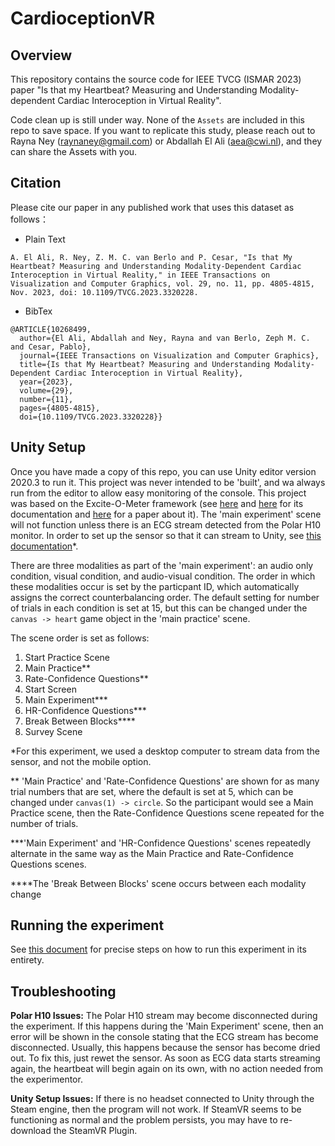 # CardioceptionVR

## Overview

This repository contains the source code for IEEE TVCG (ISMAR 2023) paper "Is that my Heartbeat? Measuring and Understanding Modality-dependent Cardiac Interoception in Virtual Reality".

Code clean up is still under way. None of the `Assets` are included in this repo to save space. If you want to replicate this study, please reach out to Rayna Ney (raynaney@gmail.com) or Abdallah El Ali (aea@cwi.nl), and they can share the Assets with you.

## Citation

Please cite our paper in any published work that uses this dataset as follows：
- Plain Text
```
A. El Ali, R. Ney, Z. M. C. van Berlo and P. Cesar, "Is that My Heartbeat? Measuring and Understanding Modality-Dependent Cardiac Interoception in Virtual Reality," in IEEE Transactions on Visualization and Computer Graphics, vol. 29, no. 11, pp. 4805-4815, Nov. 2023, doi: 10.1109/TVCG.2023.3320228.
```
- BibTex
```
@ARTICLE{10268499,
  author={El Ali, Abdallah and Ney, Rayna and van Berlo, Zeph M. C. and Cesar, Pablo},
  journal={IEEE Transactions on Visualization and Computer Graphics}, 
  title={Is that My Heartbeat? Measuring and Understanding Modality-Dependent Cardiac Interoception in Virtual Reality}, 
  year={2023},
  volume={29},
  number={11},
  pages={4805-4815},
  doi={10.1109/TVCG.2023.3320228}}
```

## Unity Setup

Once you have made a copy of this repo, you can use Unity editor version 2020.3 to run it. This project was never intended to be 'built', and wa always run from the editor to allow easy monitoring of the console. This project was based on the Excite-O-Meter framework (see [here](https://sites.google.com/view/exciteometer/) and [here](https://github.com/luisqtr/exciteometer) for its documentation and [here](https://ieeexplore.ieee.org/document/9583798) for a paper about it). The 'main experiment' scene will not function unless there is an ECG stream detected from the Polar H10 monitor. In order to set up the sensor so that it can stream to Unity, see [this documentation](https://github.com/luisqtr/exciteometer/blob/main/docs/2_SetupDevices.md)*.

There are three modalities as part of the 'main experiment': an audio only condition, visual condition, and audio-visual condition. The order in which these modalities occur is set by the particpant ID, which automatically assigns the correct counterbalancing order. The default setting for number of trials in each condition is set at 15, but this can be changed under the `canvas -> heart` game object in the 'main practice' scene.

The scene order is set as follows: 

1) Start Practice Scene
2) Main Practice** 
3) Rate-Confidence Questions** 
4) Start Screen
5) Main Experiment***
6) HR-Confidence Questions***
7) Break Between Blocks****
8) Survey Scene

*For this experiment, we used a desktop computer to stream data from the sensor, and not the mobile option.

** 'Main Practice' and 'Rate-Confidence Questions' are shown for as many trial numbers that are set, where the default is set at 5, which can be changed under `canvas(1) -> circle`. So the participant would see a Main Practice scene, then the Rate-Confidence Questions scene repeated for the number of trials.

***'Main Experiment' and 'HR-Confidence Questions' scenes repeatedly alternate in the same way as the Main Practice and Rate-Confidence Questions scenes.

****The 'Break Between Blocks' scene occurs between each modality change

<!-- ## Guide to Counterbalancing

In order to avoid manually changing the modality order and whether the first heart rate is real or fake, counterbalanced modality order and real/fake starting condition is determined by the participant number. 

If the PID is divisible by 2, then the starting condition is real, so all even numbered participants have a real starting condition.
The modality ordering is determined by taking PID % 6, and using that number to index the list ["avc", "acv", "vac", "vca", "cav", "cva"]. -->

## Running the experiment

See [this document](https://docs.google.com/document/d/1pnJsRg0X0yFcPdSIuT56ANHQ9Koj8qyOZ-t0a1Pstk0/edit?usp=sharing) for precise steps on how to run this experiment in its entirety.

## Troubleshooting

**Polar H10 Issues:** The Polar H10 stream may become disconnected during the experiment. If this happens during the 'Main Experiment' scene, then an error will be shown in the console stating that the ECG stream has become disconnected. Usually, this happens because the sensor has become dried out. To fix this, just rewet the sensor. As soon as ECG data starts streaming again, the heartbeat will begin again on its own, with no action needed from the experimentor.

**Unity Setup Issues:** If there is no headset connected to Unity through the Steam engine, then the program will not work. If SteamVR seems to be functioning as normal and the problem persists, you may have to re-download the SteamVR Plugin.

